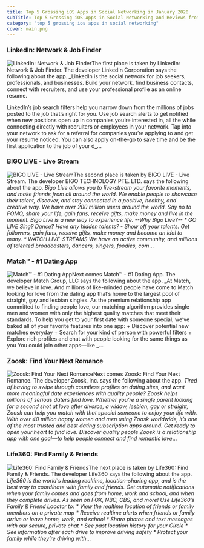 ```yaml
---
title: Top 5 Grossing iOS Apps in Social Networking in January 2020
subTitle: Top 5 Grossing iOS Apps in Social Networking and Reviews from the AppStore in January 2020.
category: "top 5 grossing ios apps in social networking"
cover: main.png
---
```


### LinkedIn: Network & Job Finder

![LinkedIn: Network & Job Finder](https://is3-ssl.mzstatic.com/image/thumb/Purple113/v4/bf/cd/6f/bfcd6f4e-c44d-4056-4839-f33855f1b46b/AppIcon-0-1x_U007emarketing-0-0-GLES2_U002c0-512MB-sRGB-0-0-0-85-220-0-0-0-6.png/100x100bb.png)The first place is taken by LinkedIn: Network & Job Finder. The developer LinkedIn Corporation says the following about the app. _LinkedIn is the social network for job seekers, professionals, and businesses. Build your network, find business contacts, connect with recruiters, and use your professional profile as an online resume.  LinkedIn’s job search filters help you narrow down from the millions of jobs posted to the job that’s right for you. Use job search alerts to get notified when new positions open up in companies you’re interested in, all the while connecting directly with recruiters or employees in your network. Tap into your network to ask for a referral for companies you’re applying to and get your resume noticed. You can also apply on-the-go to save time and be the first application to the job of your d_...

### BIGO LIVE - Live Stream

![BIGO LIVE - Live Stream](https://is1-ssl.mzstatic.com/image/thumb/Purple123/v4/03/36/3e/03363ecb-5648-2e39-719d-907141b9cd98/AppIcon-0-1x_U007emarketing-0-0-85-220-0-10.png/100x100bb.png)The second place is taken by BIGO LIVE - Live Stream. The developer BIGO TECHNOLOGY PTE. LTD. says the following about the app. _Bigo Live allows you to live-stream your favorite moments, and make friends from all around the world. We enable people to showcase their talent, discover, and stay connected in a positive, healthy, and creative way.   We have over 200 million users around the world. Say no to FOMO, share your life, gain fans, receive gifts, make money and live in the moment. Bigo Live is a new way to experience life.   --Why Bigo Live?--  * GO LIVE Sing? Dance? Have any hidden talents? - Show off your talents. Get followers, gain fans, receive gifts, make money and become an idol to many.  * WATCH LIVE-STREAMS We have an active community, and millions of talented broadcasters, dancers, singers, foodies, com_...

### Match™ - #1 Dating App

![Match™ - #1 Dating App](https://is1-ssl.mzstatic.com/image/thumb/Purple123/v4/ff/05/92/ff059203-cc94-d5c6-c1aa-871d5ba8cb12/AppIcon-0-0-1x_U007emarketing-0-0-0-7-0-0-sRGB-0-0-0-GLES2_U002c0-512MB-85-220-0-0.png/100x100bb.png)Next comes Match™ - #1 Dating App. The developer Match Group, LLC says the following about the app. _At Match, we believe in love. And millions of like-minded people have come to Match looking for love from the dating app that’s home to the largest pool of straight, gay and lesbian singles.  As the premium relationship app committed to finding people love, our matching algorithm provides single men and women with only the highest quality matches that meet their standards.   To help you get to your first date with someone special, we’ve baked all of your favorite features into one app: + Discover potential new matches everyday + Search for your kind of person with powerful filters + Explore rich profiles and chat with people looking for the same things as you  You could join other apps—like _...

### Zoosk: Find Your Next Romance

![Zoosk: Find Your Next Romance](https://is1-ssl.mzstatic.com/image/thumb/Purple123/v4/57/96/9f/57969f09-15cc-acda-43c5-55f0d33e0b28/AppIcon-0-1x_U007emarketing-0-0-GLES2_U002c0-512MB-sRGB-0-0-0-85-220-0-0-0-10.png/100x100bb.png)Next comes Zoosk: Find Your Next Romance. The developer Zoosk, Inc. says the following about the app. _Tired of having to swipe through countless profiles on dating sites, and want more meaningful date experiences with quality people? Zoosk helps millions of serious daters find love. Whether you’re a single parent looking for a second shot at love after divorce, a widow, lesbian, gay or straight, Zoosk can help you match with that special someone to enjoy your life with.  With over 40 million happy women and men using Zoosk worldwide, it’s one of the most trusted and best dating subscription apps around. Get ready to open your heart to find love.  Discover quality people Zoosk is a relationship app with one goal—to help people connect and find romantic love_...

### Life360: Find Family & Friends

![Life360: Find Family & Friends](https://is3-ssl.mzstatic.com/image/thumb/Purple123/v4/8f/08/5e/8f085e4e-65d0-a94c-36ef-dbb6d9dd2769/AppIcon-0-1x_U007emarketing-0-0-GLES2_U002c0-512MB-sRGB-0-0-0-85-220-0-0-0-7.png/100x100bb.png)The next place is taken by Life360: Find Family & Friends. The developer Life360 says the following about the app. _Life360 is the world's leading realtime, location-sharing app, and is the best way to coordinate with family and friends. Get automatic notifications when your family comes and goes from home, work and school, and when they complete drives. As seen on FOX, NBC, CBS, and more!  Use Life360’s Family & Friend Locator to:  * View the realtime location of friends or family members on a private map * Receive realtime alerts when friends or family arrive or leave home, work, and school * Share photos and text messages with our secure, private chat * See past location history for your Circle * See information after each drive to improve driving safety * Protect your family while they’re driving with_...

